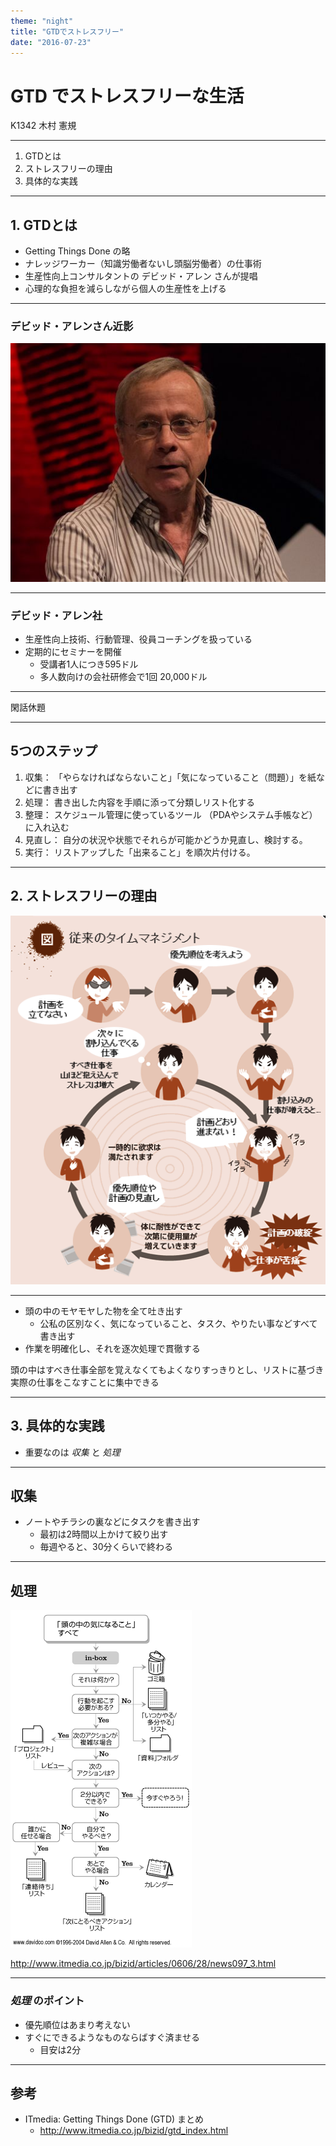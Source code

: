 ```yaml
---
theme: "night"
title: "GTDでストレスフリー"
date: "2016-07-23" 
---
```

# GTD でストレスフリーな生活

K1342 木村 憲規

---

1. GTDとは
2. ストレスフリーの理由
3. 具体的な実践

---

## 1. GTDとは

* Getting Things Done の略
* ナレッジワーカー（知識労働者ないし頭脳労働者）の仕事術
* 生産性向上コンサルタントの デビッド・アレン さんが提唱
* 心理的な負担を減らしながら個人の生産性を上げる

---

### デビッド・アレンさん近影

![近影](./images/David_Allen.jpg)

---

### デビッド・アレン社

* 生産性向上技術、行動管理、役員コーチングを扱っている
* 定期的にセミナーを開催
  - 受講者1人につき595ドル
  - 多人数向けの会社研修会で1回 20,000ドル

---

閑話休題

---

## 5つのステップ

1. 収集： 「やらなければならないこと」「気になっていること（問題）」を紙などに書き出す
2. 処理： 書き出した内容を手順に添って分類しリスト化する
3. 整理： スケジュール管理に使っているツール （PDAやシステム手帳など） に入れ込む
4. 見直し： 自分の状況や状態でそれらが可能かどうか見直し、検討する。
5. 実行： リストアップした「出来ること」を順次片付ける。

---

## 2. ストレスフリーの理由

![](./images/time-manage.png)

---

* 頭の中のモヤモヤした物を全て吐き出す
  - 公私の区別なく、気になっていること、タスク、やりたい事などすべて書き出す
* 作業を明確化し、それを逐次処理で貫徹する

頭の中はすべき仕事全部を覚えなくてもよくなりすっきりとし、リストに基づき実際の仕事をこなすことに集中できる

---

## 3. 具体的な実践

* 重要なのは *収集* と *処理*

---

## 収集

* ノートやチラシの裏などにタスクを書き出す
  - 最初は2時間以上かけて絞り出す
  - 毎週やると、30分くらいで終わる

---

## 処理

![](./images/fig_gtd.gif)

http://www.itmedia.co.jp/bizid/articles/0606/28/news097_3.html

---

### *処理* のポイント

* 優先順位はあまり考えない
* すぐにできるようなものならばすぐ済ませる
  - 目安は2分

---

## 参考

* ITmedia: Getting Things Done (GTD) まとめ
  - http://www.itmedia.co.jp/bizid/gtd_index.html
